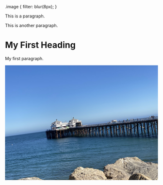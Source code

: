 

<!DOCTYPE html>

<html>
  <HEAD>
    <link href="./css/custom_bootstrap.css" rel="stylesheet"/>
  <sytle>
    .image {
  filter: blur(8px);
  }
  </sytle>
</HEAD>
 
<body>

<p>This is a paragraph.</p>
<p>This is another paragraph.</p>
<h1>My First Heading</h1>
<p>My first paragraph.</p>
  <div class="image">
    <img  filter=blur(80px) src="IMG_6004.jpeg">
  </div>

</body>
</html>
